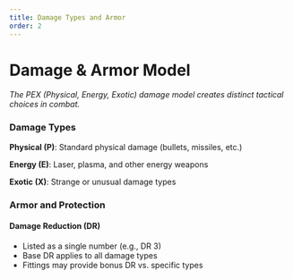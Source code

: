 ```yaml
---
title: Damage Types and Armor
order: 2
---
```


# Damage & Armor Model

*The PEX (Physical, Energy, Exotic) damage model creates distinct tactical choices in combat.*

### Damage Types

**Physical (P)**: Standard physical damage (bullets, missiles, etc.)

**Energy (E)**: Laser, plasma, and other energy weapons

**Exotic (X)**: Strange or unusual damage types

### Armor and Protection

#### Damage Reduction (DR)
- Listed as a single number (e.g., DR 3)
- Base DR applies to all damage types
- Fittings may provide bonus DR vs. specific types
